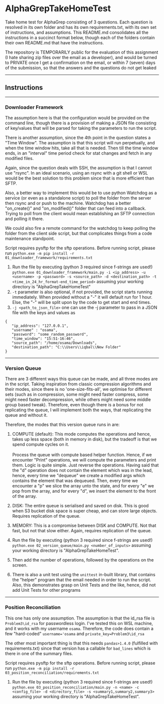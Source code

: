 # AlphaGrepTakeHomeTest
Take home test for AlphaGrep consisting of 3 questions. Each question is resolved in
its own folder and has its own requirements.txt, with its own set of instructions, and
assumptions. This README.md consolidates all the instructions in a succinct format below,
though each of the folders contain their own README.md that have the instructions.

The repository is TEMPORARILY public for the evaluation of this assignment (I hate sharing
zip files over the email as a developer), and would be turned to PRIVATE once I get a 
confirmation on the email, or within 7 (seven) days of the submission, so that the answers
and the questions do not get leaked

<hr>

## Instructions
<hr>

### Downloader Framework

The assumption here is that the configuration would be provided on the command line,
though there is a provision of making a JSON file consisting of key/values that will be
parsed for taking the parameters to run the script. 

There is another assumption, since the 4th point in the question states a "Time Window".
The assumption is that this script will run perpetually, and when the time window hits, take
all that is needed. Then till the time window ends, in an "interval" time period check for
stat changes and fetch in any modified files.

Again, since the question deals with SSH, the assumption is that I cannot use "rsync". In
an ideal scenario, using an rsync with a git shell or WSL would be the best solution to this
problem since that is more efficient than SFTP.

Also, a better way to implement this would be to use python Watchdog as a service (or even
as a standalone script) to poll the folder from the server then rsync and or push to the
machine. Watchdog has a better "on_create()" and "on_modified()" folder that can feed into
a callback. Trying to poll from the client would mean establishing an SFTP connection and
polling it there.

We could also fire a remote command for the watchdog to keep polling the folder from the
client side script, but that complicates things from a code maintenance standpoint.

Script requires pysftp for the sftp operations. Before running script, please run
```python.exe -m pip install -r 01_downloader_framework/requirements.txt```

1. Run the file by executing (python 3 required since f-strings are used!)
    ```python.exe 01_downloader_framework/main.py -i <ip_address> -u <username> -p <password> -s <source_path> -d <destination_path> -t <time_in_24_hr_format-end_time_period>```
    assuming your working directory is "AlphaGrepTakeHomeTest"
2. ```-t``` parameter is also optional, if not provided, the script starts running immediately. When provided without a "-"
it will default run for 1 hour. Else, the "-" will be split upon by the code to get start and end times.
3. ```-j <path_to_json_file>``` one can use the -j parameter to pass in a JSON file with the keys and values
    as 
```
{
   "ip_address": "127.0.0.1",
   "username" : "osama",
   "password": "some_random_password",
   "time_window": "15:51-16:46",
   "source_path": "/home/osama/Downloads",
   "destination_path": "C:\\Users\\iqbal\\New Folder"
}
```

<hr>

### Version Queue

There are 3 different ways this queue can be made, and all three modes are in the script.
Taking inspiration from classic compression algorithms and their modes, since there is no
'one-size-fits-all', we optimise for different sets (such as in compression, some might
need faster compress, some might need faster decompression, while others might need some
middle group based tweak). Therefore, even though there is a bonus for not replicating
the queue, I will implement both the ways, that replicating the queue and without it.

Therefore, the modes that this version queue runs in are:
1. COMPUTE (default): This mode computes the operations and hence, takes up less space (both
in memory in disk), but the tradeoff is that we spend compute cycles on it.
<br><br>
    Process the queue with compute based helper function. Hence, if we encounter "Print" operations,
    we will compute the parameters and print them. Logic is quite simple. Just reverse the operations.
    Having said that the "d" operation does not contain the element which was in the lead, hence,
    every time we "dequeue" we create a modified args which contains the element that was dequeued. Then, every time
    we encounter a "p" we slice the array unto the state, and for every "e" we pop from the array, and for every "d",
    we insert the element to the front of the array.


3. DISK: The entire queue is serialised and saved on disk. This is good when S3 bucket disk
space is super cheap, and can store large objects. Requires replication of the queue.
4. MEMORY: This is a compromise between DISK and COMPUTE. Not that fast, 
but not that slow either. Again, requires replication of the queue.


1. Run the file by executing (python 3 required since f-strings are used!)
    ```python.exe 02_version_queue/main.py <number_of_inputs>```
    assuming your working directory is "AlphaGrepTakeHomeTest". 
2. Then add the number of operations, followed by the operations on the screen.
3. There is also a unit test using the ```unittest``` in-built library, that contains the 
"helper" program that the email needed in order to run the script. Also, this demonstrates
grasp on Unit Tests and the like, hence, did not add Unit Tests for other programs

<hr>


### Position Reconciliation

This one has only one assumption. The assumption is that the id_rsa file is ```Problem3\id_rsa```
for passwordless login. I've tested this on WSL machine, and it works with my username ```osama```.
Therefore, the code does contain a few "hard-coded" ```username='osama``` and ```private_key=Problem3\id_rsa```

The other most important thing is that this needs ```pandas>1.4.0``` (fulfilled with requirements.txt)
since that version has a callable for ```bad_lines``` which is there in one of the summary files.

Script requires pysftp for the sftp operations. Before running script, please run
```python.exe -m pip install -r 03_position_reconciliation/requirements.txt```

1. Run the file by executing (python 3 required since f-strings are used!)
    ```python.exe 03_position_reconciliation/main.py -n <name> -c <config_file> -d <directory_file> -s <summary1,summary2,summary3>```
    assuming your working directory is "AlphaGrepTakeHomeTest".